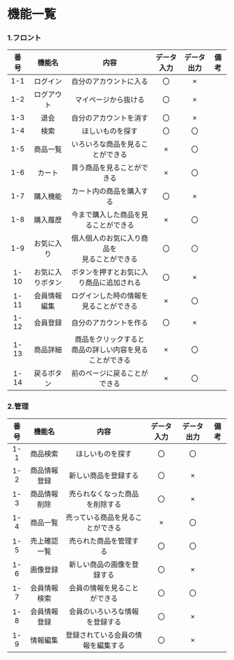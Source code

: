 # 機能一覧

### 1.フロント
|番号|機能名|内容|データ入力|データ出力|備考|
|:---:|:---:|:---:|:---:|:---:|:---:|
|1-1|ログイン|自分のアカウントに入る|〇|×||
|1-2|ログアウト|マイページから抜ける|〇|×||
|1-3|退会|自分のアカウントを消す|〇|×||
|1-4|検索|ほしいものを探す|〇|〇||
|1-5|商品一覧|いろいろな商品を見ることができる|×|〇||
|1-6|カート|買う商品を見ることができる|×|〇||
|1-7|購入機能|カート内の商品を購入する|〇|×||
|1-8|購入履歴|今まで購入した商品を見ることができる|×|〇||
|1-9|お気に入り|個人個人のお気に入り商品を<br>見ることができる|〇|〇||
|1-10|お気に入りボタン|ボタンを押すとお気に入り商品に追加される|〇|×||
|1-11|会員情報編集|ログインした時の情報を見ることができる|×|〇|
|1-12|会員登録|自分のアカウントを作る|〇|×||
|1-13|商品詳細|商品をクリックすると<br>商品の詳しい内容を見ることができる|×|〇||
|1-14|戻るボタン|前のページに戻ることができる|×|〇|

### 2.管理
|番号|機能名|内容|データ入力|データ出力|備考|
|:---:|:---:|:---:|:---:|:---:|:---:|
|1-1|商品検索|ほしいものを探す|〇|〇||
|1-2|商品情報登録|新しい商品を登録する|〇|×||
|1-3|商品情報削除|売られなくなった商品を削除する|〇|×||
|1-4|商品一覧|売っている商品を見ることができる|×|〇||
|1-5|売上確認一覧|売られた商品を管理する|〇|〇||
|1-6|画像登録|新しい商品の画像を登録する|〇|×||
|1-7|会員情報検索|会員の情報を見ることができる|〇|〇||
|1-8|会員情報登録|会員のいろいろな情報を登録する|〇|×||
|1-9|情報編集|登録されている会員の情報を編集する|〇|×||
